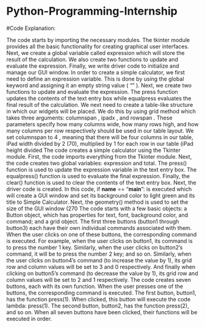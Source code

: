 # Python-Programming-Internship


#Code Explanation: 

The code starts by importing the necessary modules.
The tkinter module provides all the basic functionality for creating graphical user interfaces.
Next, we create a global variable called expression which will store the result of the calculation.
We also create two functions to update and evaluate the expression.
Finally, we write driver code to initialize and manage our GUI window.
In order to create a simple calculator, we first need to define an expression variable.
This is done by using the global keyword and assigning it an empty string value ( “” ).
Next, we create two functions to update and evaluate the expression.
The press function updates the contents of the text entry box while equalpress evaluates the final result of the calculation.
We next need to create a table-like structure in which our widgets will be placed.
We do this by using grid method which takes three arguments: columnspan , ipadx , and rowspan .
These parameters specify how many columns wide, how many rows high, and how many columns per row respectively should be used in our table layout.
We set columnspan to 4 , meaning that there will be four columns in our table, iPad width divided by 2 (70), multiplied by 1 for each row in our table (iPad height divided
The code creates a simple calculator using the Tkinter module.
First, the code imports everything from the Tkinter module.
Next, the code creates two global variables: expression and total.
The press() function is used to update the expression variable in the text entry box.
The equalpress() function is used to evaluate the final expression.
Finally, the clear() function is used to clear the contents of the text entry box.
Next, the driver code is created.
In this code, if __name__ == “__main__”: is executed which will create a GUI window and set its background color to light green and its title to Simple Calculator.
Next, the geometry() method is used to set the size of the GUI window (270
The code starts with a few basic objects: a Button object, which has properties for text, font, background color, and command; and a grid object.
The first three buttons (button1 through button3) each have their own individual commands associated with them.
When the user clicks on one of these buttons, the corresponding command is executed.
For example, when the user clicks on button1, its command is to press the number 1 key.
Similarly, when the user clicks on button2’s command, it will be to press the number 2 key; and so on.
Similarly, when the user clicks on button4’s command (to increase the value by 1), its grid row and column values will be set to 3 and 0 respectively.
And finally when clicking on button5’s command (to decrease the value by 1), its grid row and column values will be set to 2 and 1 respectively.
The code creates seven buttons, each with its own function.
When the user presses one of the buttons, the corresponding command is executed.
The first button, button1, has the function press(1).
When clicked, this button will execute the code lambda: press(1).
The second button, button2, has the function press(2), and so on.
When all seven buttons have been clicked, their functions will be executed in order.
